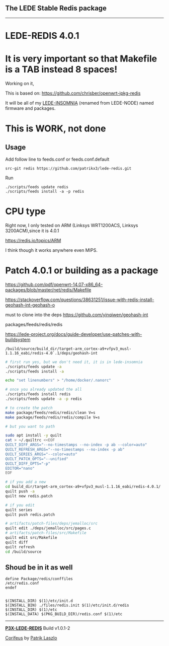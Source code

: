 [//]: #@corifeus-header

## The LEDE Stable Redis package

---
                        
[//]: #@corifeus-header:end

# LEDE-REDIS 4.0.1

# It is very important so that Makefile is a TAB instead 8 spaces!   

Working on it,

This is based on:
https://github.com/chrisber/openwrt-ipkg-redis

It will be all of my [LEDE-INSOMNIA](https://pages.corifeus.com/lede-insomnia) (renamed from LEDE-NODE) named firmware and packages.

# This is WORK, not done

## Usage
Add follow line to feeds.conf or feeds.conf.default
```
src-git redis https://github.com/patrikx3/lede-redis.git
```

Run
```
./scripts/feeds update redis
./scripts/feeds install -a -p redis
```

# CPU type
Right now, I only tested on ARM (Linksys WRT1200ACS, Linksys 3200ACM),since it is 4.0.1

https://redis.io/topics/ARM

I think though it works anywhere even MIPS.

# Patch 4.0.1 or building as a package

https://github.com/pdf/openwrt-14.07-x86_64-packages/blob/master/net/redis/Makefile

https://stackoverflow.com/questions/38631251/issue-with-redis-install-geohash-int-geohash-o

must to clone into the deps https://github.com/yinqiwen/geohash-int

packages/feeds/redis/redis

https://lede-project.org/docs/guide-developer/use-patches-with-buildsystem
  

```/build/source/build_dir/target-arm_cortex-a9+vfpv3_musl-1.1.16_eabi/redis-4.0`.1/deps/geohash-int```



```bash
# first run yes, but we don't need it, it is in lede-insomnia
./scripts/feeds update -a
./scripts/feeds install -a

echo "set linenumbers" > "/home/docker/.nanorc"

# once you already updated the all
./scripts/feeds install redis
./scripts/feeds update -a -p redis

# to create the patch
make package/feeds/redis/redis/clean V=s
make package/feeds/redis/redis/compile V=s

# but you want to path

sudo apt install -y quilt
cat > ~/.quiltrc <<EOF
QUILT_DIFF_ARGS="--no-timestamps --no-index -p ab --color=auto"
QUILT_REFRESH_ARGS="--no-timestamps --no-index -p ab"
QUILT_SERIES_ARGS="--color=auto"
QUILT_PATCH_OPTS="--unified"
QUILT_DIFF_OPTS="-p"
EDITOR="nano"
EOF

# if you add a new
cd build_dir/target-arm_cortex-a9+vfpv3_musl-1.1.16_eabi/redis-4.0.1/
quilt push -a
quilt new redis.patch

# if you edit
quilt series
quilt push redis.patch

# artifacts/patch-files/deps/jemalloc/src
quilt edit ./deps/jemalloc/src/pages.c 
# artifacts/patch-files/src/Makefile
quilt edit src/Makefile 
quilt diff
quilt refresh
cd /build/source


```

## Shoud be in it as well

```
define Package/redis/conffiles
/etc/redis.conf
endef


$(INSTALL_DIR) $(1)/etc/init.d
$(INSTALL_BIN) ./files/redis.init $(1)/etc/init.d/redis
$(INSTALL_DIR) $(1)/etc
$(INSTALL_DATA) $(PKG_BUILD_DIR)/redis.conf $(1)/etc
```


[//]: #@corifeus-footer

---

[**P3X-LEDE-REDIS**](https://pages.corifeus.com/lede-redis) Build v1.0.1-2

[Corifeus](http://www.corifeus.com) by [Patrik Laszlo](http://patrikx3.com)

[//]: #@corifeus-footer:end